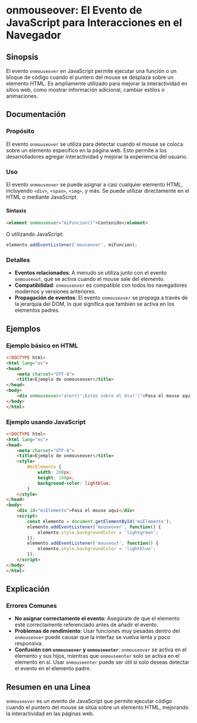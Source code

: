 <!--
Meta Description: # onmouseover: El Evento de JavaScript para Interacciones en el Navegador ## Sinopsis El evento `onmouseover` en JavaScript permite ejecutar una funci...
Meta Keywords: elemento, onmouseover, html, evento, javascript
-->

# onmouseover: El Evento de JavaScript para Interacciones en el Navegador

## Sinopsis
El evento `onmouseover` en JavaScript permite ejecutar una función o un bloque de código cuando el puntero del mouse se desplaza sobre un elemento HTML. Es ampliamente utilizado para mejorar la interactividad en sitios web, como mostrar información adicional, cambiar estilos o animaciones.

## Documentación
### Propósito
El evento `onmouseover` se utiliza para detectar cuando el mouse se coloca sobre un elemento específico en la página web. Esto permite a los desarrolladores agregar interactividad y mejorar la experiencia del usuario.

### Uso
El evento `onmouseover` se puede asignar a casi cualquier elemento HTML, incluyendo `<div>`, `<span>`, `<img>`, y más. Se puede utilizar directamente en el HTML o mediante JavaScript.

#### Sintaxis
```html
<element onmouseover="miFuncion()">Contenido</element>
```

O utilizando JavaScript:
```javascript
elemento.addEventListener('mouseover', miFuncion);
```

### Detalles
- **Eventos relacionados**: A menudo se utiliza junto con el evento `onmouseout`, que se activa cuando el mouse sale del elemento.
- **Compatibilidad**: `onmouseover` es compatible con todos los navegadores modernos y versiones anteriores.
- **Propagación de eventos**: El evento `onmouseover` se propaga a través de la jerarquía del DOM, lo que significa que también se activa en los elementos padres.

## Ejemplos

### Ejemplo básico en HTML
```html
<!DOCTYPE html>
<html lang="es">
<head>
    <meta charset="UTF-8">
    <title>Ejemplo de onmouseover</title>
</head>
<body>
    <div onmouseover="alert('¡Estás sobre el div!')">Pasa el mouse aquí</div>
</body>
</html>
```

### Ejemplo usando JavaScript
```html
<!DOCTYPE html>
<html lang="es">
<head>
    <meta charset="UTF-8">
    <title>Ejemplo de onmouseover</title>
    <style>
        #miElemento {
            width: 200px;
            height: 100px;
            background-color: lightblue;
        }
    </style>
</head>
<body>
    <div id="miElemento">Pasa el mouse aquí</div>
    <script>
        const elemento = document.getElementById('miElemento');
        elemento.addEventListener('mouseover', function() {
            elemento.style.backgroundColor = 'lightgreen';
        });
        elemento.addEventListener('mouseout', function() {
            elemento.style.backgroundColor = 'lightblue';
        });
    </script>
</body>
</html>
```

## Explicación
### Errores Comunes
- **No asignar correctamente el evento**: Asegúrate de que el elemento esté correctamente referenciado antes de añadir el evento.
- **Problemas de rendimiento**: Usar funciones muy pesadas dentro del `onmouseover` puede causar que la interfaz se vuelva lenta y poco responsiva.
- **Confusión con `onmouseover` y `onmouseenter`**: `onmouseover` se activa en el elemento y sus hijos, mientras que `onmouseenter` solo se activa en el elemento en sí. Usar `onmouseenter` puede ser útil si solo deseas detectar el evento en el elemento padre.

## Resumen en una Línea
`onmouseover` es un evento de JavaScript que permite ejecutar código cuando el puntero del mouse se sitúa sobre un elemento HTML, mejorando la interactividad en las páginas web.